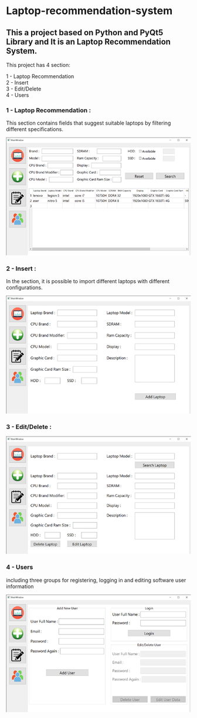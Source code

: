 # Laptop-recommendation-system  

## This a project based on Python and PyQt5 Library and It is an Laptop Recommendation System.  
This project has 4 section:    

1 - Laptop Recommendation  
2 - Insert  
3 - Edit/Delete  
4 - Users  

### 1 - Laptop Recommendation :  

This section contains fields that suggest suitable laptops by filtering different specifications.  

![This is an image](https://github.com/radiarkazemi/Laptop-recommender-system/blob/master/images/MainWindow%209_16_2022%206_19_46%20PM.png)  


### 2 - Insert :  

In the section, it is possible to import different laptops with different configurations.  


![This is an image](https://github.com/radiarkazemi/Laptop-recommender-system/blob/master/images/MainWindow%209_16_2022%206_19_59%20PM.png)  


### 3 - Edit/Delete :  

![This is an image](https://github.com/radiarkazemi/Laptop-recommender-system/blob/master/images/MainWindow%209_16_2022%206_20_07%20PM.png)  

### 4 - Users  

including three groups for registering, logging in and editing software user information  

![This is an image](https://github.com/radiarkazemi/Laptop-recommender-system/blob/master/images/MainWindow%209_16_2022%206_20_14%20PM.png)
